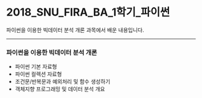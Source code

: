 ﻿# 2018_SNU_FIRA_BA_1학기_파이썬
파이썬을 이용한 빅데이터 분석 개론 과목에서 배운 내용입니다.

---
### 파이썬을 이용한 빅데이터 분석 개론
- 파이썬 기본 자료형
- 파이썬 컬렉션 자료형
- 조건문/반복문과 예외처리 및 함수 생성하기
- 객체지향 프로그래밍 및 데이터 분석 개요